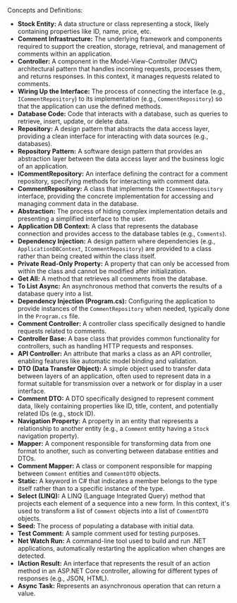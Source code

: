 Concepts and Definitions:

*   **Stock Entity:** A data structure or class representing a stock, likely containing properties like ID, name, price, etc.
*   **Comment Infrastructure:** The underlying framework and components required to support the creation, storage, retrieval, and management of comments within an application.
*   **Controller:** A component in the Model-View-Controller (MVC) architectural pattern that handles incoming requests, processes them, and returns responses. In this context, it manages requests related to comments.
*   **Wiring Up the Interface:** The process of connecting the interface (e.g., `ICommentRepository`) to its implementation (e.g., `CommentRepository`) so that the application can use the defined methods.
*   **Database Code:** Code that interacts with a database, such as queries to retrieve, insert, update, or delete data.
*   **Repository:** A design pattern that abstracts the data access layer, providing a clean interface for interacting with data sources (e.g., databases).
*   **Repository Pattern:** A software design pattern that provides an abstraction layer between the data access layer and the business logic of an application.
*   **ICommentRepository:** An interface defining the contract for a comment repository, specifying methods for interacting with comment data.
*   **CommentRepository:** A class that implements the `ICommentRepository` interface, providing the concrete implementation for accessing and managing comment data in the database.
*   **Abstraction:** The process of hiding complex implementation details and presenting a simplified interface to the user.
*   **Application DB Context:** A class that represents the database connection and provides access to the database tables (e.g., `Comments`).
*   **Dependency Injection:** A design pattern where dependencies (e.g., `ApplicationDBContext`, `ICommentRepository`) are provided to a class rather than being created within the class itself.
*   **Private Read-Only Property:** A property that can only be accessed from within the class and cannot be modified after initialization.
*   **Get All:** A method that retrieves all comments from the database.
*   **To List Async:** An asynchronous method that converts the results of a database query into a list.
*   **Dependency Injection (Program.cs):** Configuring the application to provide instances of the `CommentRepository` when needed, typically done in the `Program.cs` file.
*   **Comment Controller:** A controller class specifically designed to handle requests related to comments.
*   **Controller Base:** A base class that provides common functionality for controllers, such as handling HTTP requests and responses.
*   **API Controller:** An attribute that marks a class as an API controller, enabling features like automatic model binding and validation.
*   **DTO (Data Transfer Object):** A simple object used to transfer data between layers of an application, often used to represent data in a format suitable for transmission over a network or for display in a user interface.
*   **Comment DTO:** A DTO specifically designed to represent comment data, likely containing properties like ID, title, content, and potentially related IDs (e.g., stock ID).
*   **Navigation Property:** A property in an entity that represents a relationship to another entity (e.g., a `Comment` entity having a `Stock` navigation property).
*   **Mapper:** A component responsible for transforming data from one format to another, such as converting between database entities and DTOs.
*   **Comment Mapper:** A class or component responsible for mapping between `Comment` entities and `CommentDTO` objects.
*   **Static:** A keyword in C# that indicates a member belongs to the type itself rather than to a specific instance of the type.
*   **Select (LINQ):** A LINQ (Language Integrated Query) method that projects each element of a sequence into a new form. In this context, it's used to transform a list of `Comment` objects into a list of `CommentDTO` objects.
*   **Seed:** The process of populating a database with initial data.
*   **Test Comment:** A sample comment used for testing purposes.
*   **Net Watch Run:** A command-line tool used to build and run .NET applications, automatically restarting the application when changes are detected.
*   **IAction Result:** An interface that represents the result of an action method in an ASP.NET Core controller, allowing for different types of responses (e.g., JSON, HTML).
*   **Async Task:** Represents an asynchronous operation that can return a value.